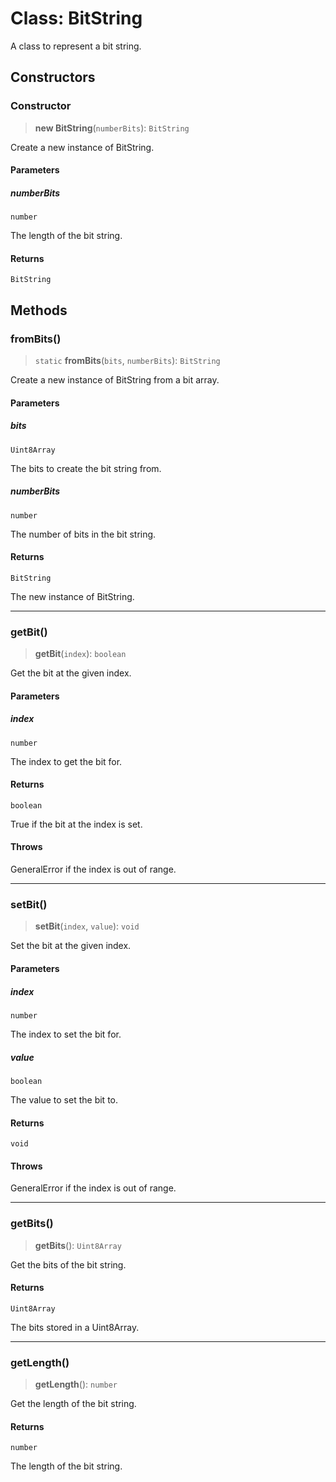 # Class: BitString

A class to represent a bit string.

## Constructors

### Constructor

> **new BitString**(`numberBits`): `BitString`

Create a new instance of BitString.

#### Parameters

##### numberBits

`number`

The length of the bit string.

#### Returns

`BitString`

## Methods

### fromBits()

> `static` **fromBits**(`bits`, `numberBits`): `BitString`

Create a new instance of BitString from a bit array.

#### Parameters

##### bits

`Uint8Array`

The bits to create the bit string from.

##### numberBits

`number`

The number of bits in the bit string.

#### Returns

`BitString`

The new instance of BitString.

***

### getBit()

> **getBit**(`index`): `boolean`

Get the bit at the given index.

#### Parameters

##### index

`number`

The index to get the bit for.

#### Returns

`boolean`

True if the bit at the index is set.

#### Throws

GeneralError if the index is out of range.

***

### setBit()

> **setBit**(`index`, `value`): `void`

Set the bit at the given index.

#### Parameters

##### index

`number`

The index to set the bit for.

##### value

`boolean`

The value to set the bit to.

#### Returns

`void`

#### Throws

GeneralError if the index is out of range.

***

### getBits()

> **getBits**(): `Uint8Array`

Get the bits of the bit string.

#### Returns

`Uint8Array`

The bits stored in a Uint8Array.

***

### getLength()

> **getLength**(): `number`

Get the length of the bit string.

#### Returns

`number`

The length of the bit string.
